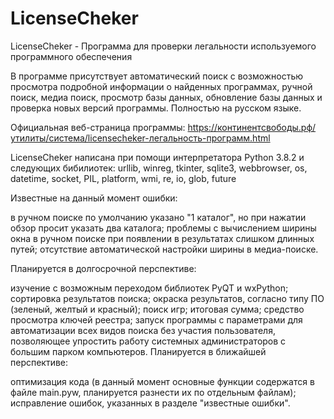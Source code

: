 # LicenseCheker
LicenseCheker - Программа для проверки легальности используемого программного обеспечения

В программе присутствует автоматический поиск с возможностью просмотра подробной информации о найденных программах, ручной поиск, медиа поиск, просмотр базы данных, обновление базы данных и проверка новых версий программы. Полностью на русском языке.

Официальная веб-страница программы: https://континентсвободы.рф/утилиты/система/licensecheker-легальность-программ.html

LicenseCheker написана при помощи интерпретатора Python 3.8.2 и следующих бибилиотек: urllib, winreg, tkinter, sqlite3, webbrowser, os, datetime, socket, PIL, platform, wmi, re, io, glob, future

Известные на данный момент ошибки:

в ручном поиске по умолчанию указано "1 каталог", но при нажатии обзор просит указать два каталога;
проблемы с вычислением ширины окна в ручном поиске при появлении в результатах слишком длинных путей;
отсутствие автоматической настройки ширины в медиа-поиске.

Планируется в долгосрочной перспективе:

изучение с возможным переходом библиотек PyQT и wxPython;
сортировка результатов поиска;
окраска результатов, согласно типу ПО (зеленый, желтый и красный);
поиск игр;
итоговая сумма;
средство просмотра ключей реестра;
запуск программы с параметрами для автоматизации всех видов поиска без участия пользователя, позволяющее упростить работу системных администраторов с большим парком компьютеров.
Планируется в ближайшей перспективе:

оптимизация кода (в данный момент основные функции содержатся в файле main.pyw, планируется разнести их по отдельным файлам);
исправление ошибок, указанных в разделе "известные ошибки".
